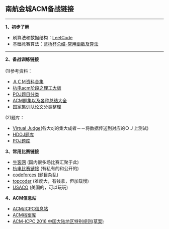 ## 南航金城ACM备战链接

------
**1、初步了解**<br>
- 刷算法和数据结构：[LeetCode](https://leetcode-cn.com/problemset/all/)<br>
- 基础竞赛算法：[蓝桥杯总结-常用函数及算法 ](https://www.cnblogs.com/chengyu404/p/5600739.html)<br>
------
**2、备战训练链接**<br><br>
 (1)参考资料：<br>
- [ＡＣＭ资料合集](http://exp-blog.com/2018/07/11/pid-1777/)<br>
- [杭电acm阶段之理工大版](https://blog.csdn.net/liuqiyao_01/article/details/8477645)<br>
- [POJ题目分类](http://exp-blog.com/2018/06/28/pid-38/)<br>
- [ACM题集以及各种总结大全](https://blog.csdn.net/liuqiyao_01/article/details/9079611)<br>
- [国家集训队论文分类整理](http://www.cnblogs.com/AbandonZHANG/archive/2012/07/21/2601889.html)<br>
 
 (2)题库：<br>
- [Virtual Judge](https://cn.vjudge.net/problem)(各大oj的集大成者－－将数据传送到对应的ＯＪ上测试)<br>
- [HDOJ题库](http://acm.hdu.edu.cn/listproblem.php?vol=1)<br>
- [POJ题库](http://poj.org/problemlist)<br>

**3、常用比赛链接**<br>
- [牛客网](https://www.nowcoder.com/acm/contest/vip-index)  (国内很多场比赛汇聚于此)<br>
- [杭电比赛链接](http://bestcoder.hdu.edu.cn/contests/contest_list.php)  (有私有的和公开的)<br>
- [codeforces](http://codeforces.com/problemset)  (题目杂乱)<br>
- [topcoder](http://www.topcoder.com/login/)  (难度大，有钱拿，但加载慢)<br>
- [USACO](http://www.usaco.org/index.php?page=contests)  (美国的，可以玩玩)<br>

**4、ACM信息站**<br>
- [ACM/ICPC信息站](http://acmicpc.info/)<br>
- [ACM档案库](https://icpcarchive.ecs.baylor.edu/)<br>
- [ACM-ICPC 2016 中国大陆地区特别规则(草案)](http://blog.sina.com.cn/s/blog_b946da100102wsfh.html)<br>

